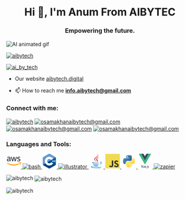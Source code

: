 <h1 align="center">Hi 👋, I'm Anum From AIBYTEC</h1>
<h3 align="center">Empowering the future.</h3>

<img align="center" src="https://www.analyticsinsight.net/wp-content/uploads/2020/03/AI_Animated.gif" alt="AI animated gif">
	

<p align="left"> <a href="https://github.com/ryo-ma/github-profile-trophy"><img src="https://github-profile-trophy.vercel.app/?username=aibytech" alt="aibytech" /></a> </p>

<p align="left"> <a href="[https://twitter.com/AI_BY_TECH]" target="blank"><img src="https://img.shields.io/twitter/follow/aibytech?logo=twitter&style=for-the-badge" alt="ai_by_tech" /></a> </p>

- Our website [aibytech.digital](aibytech.digital)

- 📫 How to reach me **info.aibytech@gmail.com**

<h3 align="left">Connect with me:</h3>
<p align="left">
<a href="https://twitter.com/aibytech" target="blank"><img align="center" src="https://raw.githubusercontent.com/rahuldkjain/github-profile-readme-generator/master/src/images/icons/Social/twitter.svg" alt="aibytech" height="30" width="40" /></a>
<a href="https://linkedin.com/in/osamakhanaibytech@gmail.com" target="blank"><img align="center" src="https://raw.githubusercontent.com/rahuldkjain/github-profile-readme-generator/master/src/images/icons/Social/linked-in-alt.svg" alt="osamakhanaibytech@gmail.com" height="30" width="40" /></a>
<a href="https://fb.com/osamakhanaibytech@gmail.com" target="blank"><img align="center" src="https://raw.githubusercontent.com/rahuldkjain/github-profile-readme-generator/master/src/images/icons/Social/facebook.svg" alt="osamakhanaibytech@gmail.com" height="30" width="40" /></a>
<a href="https://instagram.com/osamakhanaibytech@gmail.com" target="blank"><img align="center" src="https://raw.githubusercontent.com/rahuldkjain/github-profile-readme-generator/master/src/images/icons/Social/instagram.svg" alt="osamakhanaibytech@gmail.com" height="30" width="40" /></a>
</p>

<h3 align="left">Languages and Tools:</h3>
<p align="left"> <a href="https://aws.amazon.com" target="_blank" rel="noreferrer"> <img src="https://raw.githubusercontent.com/devicons/devicon/master/icons/amazonwebservices/amazonwebservices-original-wordmark.svg" alt="aws" width="40" height="40"/> </a> <a href="https://www.gnu.org/software/bash/" target="_blank" rel="noreferrer"> <img src="https://www.vectorlogo.zone/logos/gnu_bash/gnu_bash-icon.svg" alt="bash" width="40" height="40"/> </a> <a href="https://www.w3schools.com/cpp/" target="_blank" rel="noreferrer"> <img src="https://raw.githubusercontent.com/devicons/devicon/master/icons/cplusplus/cplusplus-original.svg" alt="cplusplus" width="40" height="40"/> </a> <a href="https://www.adobe.com/in/products/illustrator.html" target="_blank" rel="noreferrer"> <img src="https://www.vectorlogo.zone/logos/adobe_illustrator/adobe_illustrator-icon.svg" alt="illustrator" width="40" height="40"/> </a> <a href="https://www.java.com" target="_blank" rel="noreferrer"> <img src="https://raw.githubusercontent.com/devicons/devicon/master/icons/java/java-original.svg" alt="java" width="40" height="40"/> </a> <a href="https://developer.mozilla.org/en-US/docs/Web/JavaScript" target="_blank" rel="noreferrer"> <img src="https://raw.githubusercontent.com/devicons/devicon/master/icons/javascript/javascript-original.svg" alt="javascript" width="40" height="40"/> </a> <a href="https://www.python.org" target="_blank" rel="noreferrer"> <img src="https://raw.githubusercontent.com/devicons/devicon/master/icons/python/python-original.svg" alt="python" width="40" height="40"/> </a> <a href="https://vuejs.org/" target="_blank" rel="noreferrer"> <img src="https://raw.githubusercontent.com/devicons/devicon/master/icons/vuejs/vuejs-original-wordmark.svg" alt="vuejs" width="40" height="40"/> </a> <a href="https://zapier.com" target="_blank" rel="noreferrer"> <img src="https://www.vectorlogo.zone/logos/zapier/zapier-icon.svg" alt="zapier" width="40" height="40"/> </a> </p>

<p><img align="left" src="https://github-readme-stats.vercel.app/api/top-langs?username=aibytech&show_icons=true&locale=en&layout=compact" alt="aibytech" /></p>

<p>&nbsp;<img align="center" src="https://github-readme-stats.vercel.app/api?username=aibytech&show_icons=true&locale=en" alt="aibytech" /></p>

<p><img align="center" src="https://github-readme-streak-stats.herokuapp.com/?user=aibytech&" alt="aibytech" /></p>
